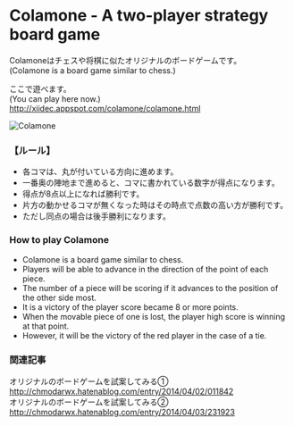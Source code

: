 Colamone - A two-player strategy board game
===========


Colamoneはチェスや将棋に似たオリジナルのボードゲームです。  
(Colamone is a board game similar to chess.)

ここで遊べます。  
(You can play here now.)  
http://xiidec.appspot.com/colamone/colamone.html

![Colamone](https://cloud.githubusercontent.com/assets/4569916/3172841/e0afb63e-ebdb-11e3-9168-e0a421457a2a.png)

### 【ルール】
* 各コマは、丸が付いている方向に進めます。
* 一番奥の陣地まで進めると、コマに書かれている数字が得点になります。
* 得点が8点以上になれば勝利です。
* 片方の動かせるコマが無くなった時はその時点で点数の高い方が勝利です。
* ただし同点の場合は後手勝利になります。

### How to play Colamone
* Colamone is a board game similar to chess.
* Players will be able to advance in the direction of the point of each piece.
* The number of a piece will be scoring if it advances to the position of the other side most. 
* It is a victory of the player score became 8 or more points.
* When the movable piece of one is lost, the player high score is winning at that point.
* However, it will be the victory of the red player in the case of a tie.

### 関連記事

オリジナルのボードゲームを試案してみる①  
http://chmodarwx.hatenablog.com/entry/2014/04/02/011842  
オリジナルのボードゲームを試案してみる②  
http://chmodarwx.hatenablog.com/entry/2014/04/03/231923  

